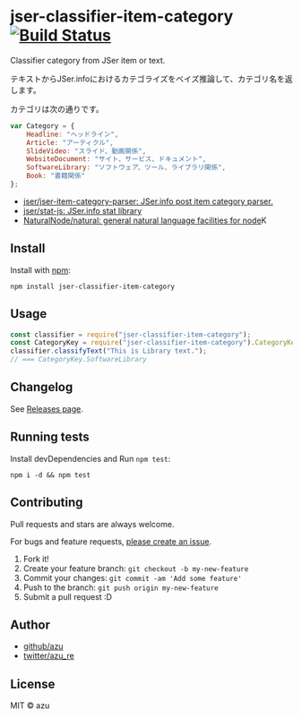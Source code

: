 # jser-classifier-item-category [![Build Status](https://travis-ci.org/jser/classifier-item-category.svg?branch=master)](https://travis-ci.org/jser/classifier-item-category)

Classifier category from JSer item or text.

テキストからJSer.infoにおけるカテゴライズをベイズ推論して、カテゴリ名を返します。

カテゴリは次の通りです。

```js
var Category = {
    Headline: "ヘッドライン",
    Article: "アーティクル",
    SlideVideo: "スライド、動画関係",
    WebsiteDocument: "サイト、サービス、ドキュメント",
    SoftwareLibrary: "ソフトウェア、ツール、ライブラリ関係",
    Book: "書籍関係"
};
```

- [jser/jser-item-category-parser: JSer.info post item category parser.](https://github.com/jser/jser-item-category-parser)
- [jser/stat-js: JSer.info stat library](https://github.com/jser/stat-js)
- [NaturalNode/natural: general natural language facilities for node](https://github.com/NaturalNode/natural "NaturalNode/natural: general natural language facilities for node")K

## Install

Install with [npm](https://www.npmjs.com/):

    npm install jser-classifier-item-category

## Usage

```js
const classifier = require("jser-classifier-item-category");
const CategoryKey = require("jser-classifier-item-category").CategoryKey;
classifier.classifyText("This is Library text.");
// === CategoryKey.SoftwareLibrary
```

## Changelog

See [Releases page](https://github.com/jser/classifier-item-category/releases).

## Running tests

Install devDependencies and Run `npm test`:

    npm i -d && npm test

## Contributing

Pull requests and stars are always welcome.

For bugs and feature requests, [please create an issue](https://github.com/jser/classifier-item-category/issues).

1. Fork it!
2. Create your feature branch: `git checkout -b my-new-feature`
3. Commit your changes: `git commit -am 'Add some feature'`
4. Push to the branch: `git push origin my-new-feature`
5. Submit a pull request :D

## Author

- [github/azu](https://github.com/azu)
- [twitter/azu_re](https://twitter.com/azu_re)

## License

MIT © azu
